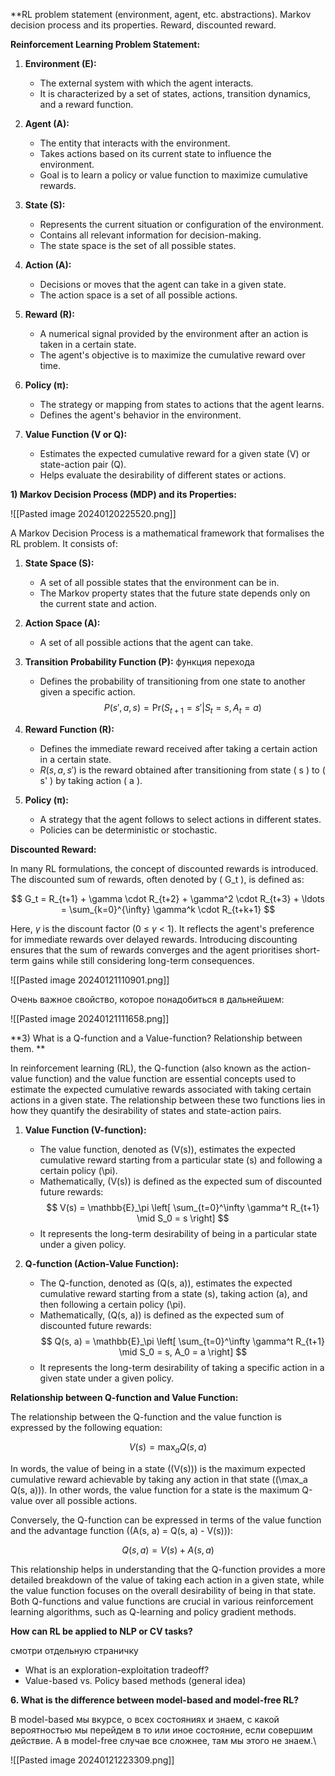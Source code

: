  **RL problem statement (environment, agent, etc. abstraсtions). Markov decision process and its properties. Reward, discounted reward.
 
**Reinforcement Learning Problem Statement:**

1. **Environment (E):**
   - The external system with which the agent interacts.
   - It is characterized by a set of states, actions, transition dynamics, and a reward function.

2. **Agent (A):**
   - The entity that interacts with the environment.
   - Takes actions based on its current state to influence the environment.
   - Goal is to learn a policy or value function to maximize cumulative rewards.

3. **State (S):**
   - Represents the current situation or configuration of the environment.
   - Contains all relevant information for decision-making.
   - The state space is the set of all possible states.

4. **Action (A):**
   - Decisions or moves that the agent can take in a given state.
   - The action space is a set of all possible actions.

5. **Reward (R):**
   - A numerical signal provided by the environment after an action is taken in a certain state.
   - The agent's objective is to maximize the cumulative reward over time.

6. **Policy (π):**
   - The strategy or mapping from states to actions that the agent learns.
   - Defines the agent's behavior in the environment.

7. **Value Function (V or Q):**
   - Estimates the expected cumulative reward for a given state (V) or state-action pair (Q).
   - Helps evaluate the desirability of different states or actions.

**1) Markov Decision Process (MDP) and its Properties:**

![[Pasted image 20240120225520.png]]

A Markov Decision Process is a mathematical framework that formalises the RL problem. It consists of:

1. **State Space (S):**
   - A set of all possible states that the environment can be in.
   - The Markov property states that the future state depends only on the current state and action.

2. **Action Space (A):**
   - A set of all possible actions that the agent can take.

3. **Transition Probability Function (P):** функция перехода
   - Defines the probability of transitioning from one state to another given a specific action.
   $$ P(s', a, s) = \text{Pr}(S_{t+1} = s' | S_t = s, A_t = a) $$

4. **Reward Function (R):**
   - Defines the immediate reward received after taking a certain action in a certain state.
   - $R(s, a, s')$  is the reward obtained after transitioning from state \( s \) to \( s' \) by taking action \( a \).

5. **Policy (π):**
   - A strategy that the agent follows to select actions in different states.
   - Policies can be deterministic or stochastic.

**Discounted Reward:**

In many RL formulations, the concept of discounted rewards is introduced. The discounted sum of rewards, often denoted by \( G_t \), is defined as:

$$ G_t = R_{t+1} + \gamma \cdot R_{t+2} + \gamma^2 \cdot R_{t+3} + \ldots = \sum_{k=0}^{\infty} \gamma^k \cdot R_{t+k+1} $$

Here, $\gamma$ is the discount factor (0 ≤ $\gamma$ < 1). It reflects the agent's preference for immediate rewards over delayed rewards. Introducing discounting ensures that the sum of rewards converges and the agent prioritises short-term gains while still considering long-term consequences.

![[Pasted image 20240121110901.png]]

Очень важное свойство, которое понадобиться в дальнейшем:

![[Pasted image 20240121111658.png]]


 **3) What is a Q-function and a Value-function? Relationship between them.  **

In reinforcement learning (RL), the Q-function (also known as the action-value function) and the value function are essential concepts used to estimate the expected cumulative rewards associated with taking certain actions in a given state. The relationship between these two functions lies in how they quantify the desirability of states and state-action pairs.

1. **Value Function (V-function):**
   - The value function, denoted as \(V(s)\), estimates the expected cumulative reward starting from a particular state \(s\) and following a certain policy \(\pi\).
   - Mathematically, \(V(s)\) is defined as the expected sum of discounted future rewards:
$$ V(s) = \mathbb{E}_\pi \left[ \sum_{t=0}^\infty \gamma^t R_{t+1} \mid S_0 = s \right] $$
   - It represents the long-term desirability of being in a particular state under a given policy.

2. **Q-function (Action-Value Function):**
   - The Q-function, denoted as \(Q(s, a)\), estimates the expected cumulative reward starting from a state \(s\), taking action \(a\), and then following a certain policy \(\pi\).
   - Mathematically, \(Q(s, a)\) is defined as the expected sum of discounted future rewards:
     $$ Q(s, a) = \mathbb{E}_\pi \left[ \sum_{t=0}^\infty \gamma^t R_{t+1} \mid S_0 = s, A_0 = a \right] $$
   - It represents the long-term desirability of taking a specific action in a given state under a given policy.

**Relationship between Q-function and Value Function:**

The relationship between the Q-function and the value function is expressed by the following equation:

$$ V(s) = \max_a Q(s, a) $$

In words, the value of being in a state (\(V(s)\)) is the maximum expected cumulative reward achievable by taking any action in that state (\(\max_a Q(s, a)\)). In other words, the value function for a state is the maximum Q-value over all possible actions.

Conversely, the Q-function can be expressed in terms of the value function and the advantage function (\(A(s, a) = Q(s, a) - V(s)\)):

$$ Q(s, a) = V(s) + A(s, a) $$

This relationship helps in understanding that the Q-function provides a more detailed breakdown of the value of taking each action in a given state, while the value function focuses on the overall desirability of being in that state. Both Q-functions and value functions are crucial in various reinforcement learning algorithms, such as Q-learning and policy gradient methods.


<b>How can RL be applied to NLP or CV tasks?  </b>

смотри отдельную страничку

- What is an exploration-exploitation tradeoff?  
- Value-based vs. Policy based methods (general idea) 


**6. What is the difference between model-based and model-free RL?**

В model-based мы вкурсе, о всех состояниях и знаем, с какой вероятностью мы перейдем в то или иное состояние, если совершим действие. А в model-free случае все сложнее, там мы этого не знаем.\

![[Pasted image 20240121223309.png]]